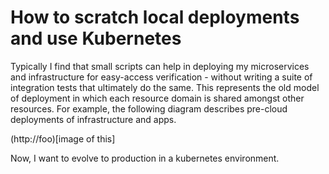 # How to scratch local deployments and use Kubernetes

Typically I find that small scripts can help in deploying my microservices and infrastructure for easy-access
verification - without writing a suite of integration tests that ultimately do the same. This represents the
old model of deployment in which each resource domain is shared amongst other resources.  For example, 
the following diagram describes pre-cloud deployments of infrastructure and apps.

(http://foo)[image of this]

Now, I want to evolve to production in a kubernetes environment.  
